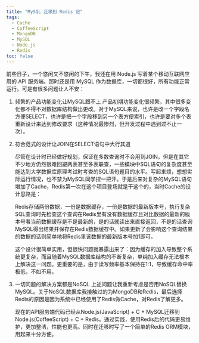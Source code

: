 ```yaml
---
title: "MySQL 迁移到 Redis 记"
tags:
  - Cache
  - CoffeeScript
  - MongoDB
  - MySQL
  - Node.js
  - Redis
toc: false
---
```


前些日子，一个悠闲又不悠闲的下午，我还在用 Node.js 写着某个移动互联网应用的 API 服务端。那时还是用 MySQL 作为数据库，一切都很好，所有功能正常运行。可是有很多问题让人不安：

<!-- more -->

1. 频繁的产品功能变化让MySQL跟不上
    产品初期功能变化很频繁，其中很多变化都不得不对数据库结构做出更改。对于MySQL来说，也许是改一个字段名方便SELECT，也许是把一个字段移到另一个表方便索引，也许是要对多个表重新设计来达到修改要求（这种情况最惨烈，但开发过程中遇到过不止一次）。

2. 符合范式的设计让JOIN在SELECT语句中大行其道

    尽管在设计时已经做好规划，保证在多数查询时不会用到JOIN，但是在其它不少地方仍然很难回避两表甚至多表联查，一些模块中SQL语句的复杂度甚至能达到大学数据库原理考试时考查的SQL语句题目的水平。写起来烦，想想实际运行情况，也不禁为MySQL同学捏一把汗。于是后来对复杂的MySQL语句增加了Cache，Redis第一次在这个项目登场就是干这个的，当时Cache的设计思路是：

    Redis存储两份数据，一份是数据缓存，一份是数据的最新版本号，执行复杂SQL查询时先检查这个查询在Redis里有没有数据缓存且对比数据的最新的版本号看当前数据缓存是不是最新的，是的话就读出来直接返回，不是的话查询MySQL得出结果并保存在Redis数据缓存中。如果更新了会影响这个查询结果的数据的话则简单地将Redis里该数据的最新版本号加1即可。

    这个设计很简单实用，但很快问题就暴露出来了：因为缓存的加入导致整个系统更复杂，而且随着MySQL数据库结构的不断复杂，单纯加入缓存无法根本上解决这一问题。更重要的是，由于读写频率基本保持在1:1，导致缓存命中率极低，不如不用。

3. 一切问题的解决方案都是NoSQL
    上述问题让我重新考虑是否用NoSQL替换MySQL。关于NoSQL数据库我接触过的为MongoDB和Redis，最后选择Redis的原因是因为系统中已经使用了Redis做Cache，对Redis了解更多。

    现在的API服务端代码已经从Node.js(JavaScript) + C + MySQL迁移到Node.js(CoffeeScript) + C + Redis。通过实践，使用Redis后的代码更易维护，更加整洁，性能也更高。同时在迁移时写了一个简单的Redis ORM模块，用起来十分方便。
